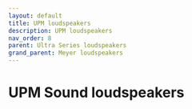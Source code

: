 ```yaml
---
layout: default
title: UPM loudspeakers
description: UPM loudspeakers
nav_order: 8
parent: Ultra Series loudspeakers
grand_parent: Meyer loudspeakers
---
```


# UPM Sound loudspeakers